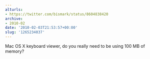 ```yaml
---
alturls:
- https://twitter.com/bismark/status/8604838420
archive:
- 2010-02
date: '2010-02-03T21:53:57+00:00'
slug: '1265234037'
---
```


Mac OS X keyboard viewer, do you really need to be using 100 MB of memory?

